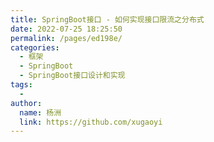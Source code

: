 ```yaml
---
title: SpringBoot接口 - 如何实现接口限流之分布式
date: 2022-07-25 18:25:50
permalink: /pages/ed198e/
categories:
  - 框架
  - SpringBoot
  - SpringBoot接口设计和实现
tags:
  - 
author: 
  name: 杨洲
  link: https://github.com/xugaoyi
---
```

